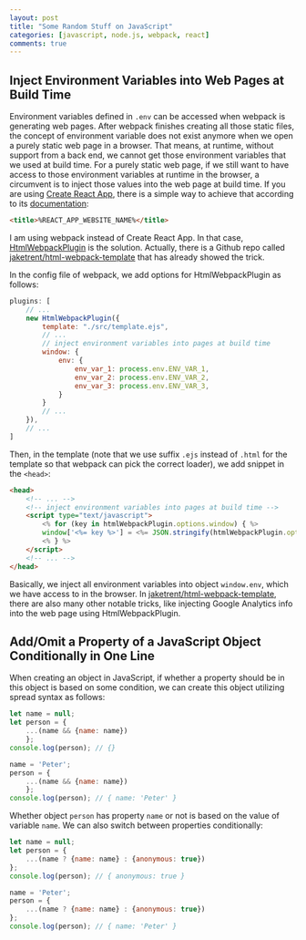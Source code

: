 ```yaml
---
layout: post
title: "Some Random Stuff on JavaScript"
categories: [javascript, node.js, webpack, react]
comments: true
---
```


## Inject Environment Variables into Web Pages at Build Time

Environment variables defined in `.env` can be accessed when webpack is generating web pages. After webpack finishes creating all those static files, the concept of environment variable does not exist anymore when we open a purely static web page in a browser. That means, at runtime, without support from a back end, we cannot get those environment variables that we used at build time. For a purely static web page, if we still want to have access to those environment variables at runtime in the browser, a circumvent is to inject those values into the web page at build time. If you are using [Create React App](https://create-react-app.dev/), there is a simple way to achieve that according to its [documentation](https://create-react-app.dev/docs/adding-custom-environment-variables/:#referencing-environment-variables-in-the-html):

```html
<title>%REACT_APP_WEBSITE_NAME%</title>
```

I am using webpack instead of Create React App. In that case, [HtmlWebpackPlugin](https://github.com/jantimon/html-webpack-plugin) is the solution. Actually, there is a Github repo called [jaketrent/html-webpack-template](https://github.com/jaketrent/html-webpack-template) that has already showed the trick.

In the config file of webpack, we add options for HtmlWebpackPlugin as follows:

```js
plugins: [
    // ...
    new HtmlWebpackPlugin({
        template: "./src/template.ejs",
        // ...
        // inject environment variables into pages at build time
        window: {
            env: {
                env_var_1: process.env.ENV_VAR_1,
                env_var_2: process.env.ENV_VAR_2,
                env_var_3: process.env.ENV_VAR_3,
            }
        }
        // ...
    }),
    // ...
]
```

Then, in the template (note that we use suffix `.ejs` instead of `.html` for the template so that webpack can pick the correct loader), we add snippet in the `<head>`:

```html
<head>
    <!-- ... -->
    <!-- inject environment variables into pages at build time -->
    <script type="text/javascript">
        <% for (key in htmlWebpackPlugin.options.window) { %>
        window['<%= key %>'] = <%= JSON.stringify(htmlWebpackPlugin.options.window[key]) %>;
        <% } %>
    </script>
    <!-- ... -->
</head>
```
Basically, we inject all environment variables into object `window.env`, which we have access to in the browser. In [jaketrent/html-webpack-template](https://github.com/jaketrent/html-webpack-template), there are also many other notable tricks, like injecting Google Analytics info into the web page using HtmlWebpackPlugin.

## Add/Omit a Property of a JavaScript Object Conditionally in One Line

When creating an object in JavaScript, if whether a property should be in this object is based on some condition, we can create this object utilizing spread syntax as follows:
```js
let name = null;
let person = {
    ...(name && {name: name})
    };
console.log(person); // {}

name = 'Peter';
person = {
    ...(name && {name: name})
    };
console.log(person); // { name: 'Peter' }
```
Whether object `person` has property `name` or not is based on the value of variable `name`. We can also switch between properties conditionally:

```js
let name = null;
let person = {
    ...(name ? {name: name} : {anonymous: true})
};
console.log(person); // { anonymous: true }

name = 'Peter';
person = {
    ...(name ? {name: name} : {anonymous: true})
};
console.log(person); // { name: 'Peter' }
```